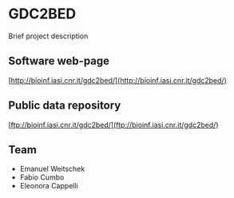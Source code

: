 # GDC2BED
Brief project description

## Software web-page
[http://bioinf.iasi.cnr.it/gdc2bed/](http://bioinf.iasi.cnr.it/gdc2bed/)

## Public data repository
[ftp://bioinf.iasi.cnr.it/gdc2bed/](ftp://bioinf.iasi.cnr.it/gdc2bed/)

## Team
* Emanuel Weitschek
* Fabio Cumbo
* Eleonora Cappelli
